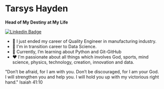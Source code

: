 # Tarsys Hayden

**Head of My Destiny at My Life**

[![Linkedin Badge](https://img.shields.io/badge/-Linkedin-blue?style=flat-square&logo=Linkedin&logoColor=white&link=https://www.linkedin.com/in/tarsyshayden/)](https://www.linkedin.com/in/tarsyshayden/)

- 🔭 I just ended my career of Quality Engineer in manufacturing industry.
- 🎯 I'm in transition career to Data Science.
- 🌱 Currently, I’m learning about Python and Git-GitHub
- ❤️ I'm passionate about all things which involves God, sports, mind science, physics, technology, creation, innovation and data.

"Don’t be afraid, for I am with you.
    Don’t be discouraged, for I am your God.
I will strengthen you and help you.
    I will hold you up with my victorious right hand."
Isaiah 41:10

<!--
**Tarsys-Hayden/Tarsys-Hayden** is a ✨ _special_ ✨ repository because its `README.md` (this file) appears on your GitHub profile.

Here are some ideas to get you started:

- 🔭 I’m currently working on ...
- 🌱 I’m currently learning ...
- 👯 I’m looking to collaborate on ...
- 🤔 I’m looking for help with ...
- 💬 Ask me about ...
- 📫 How to reach me: ...
- 😄 Pronouns: ...
- ⚡ Fun fact: ...
-->

